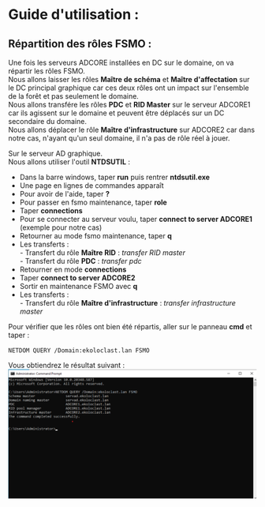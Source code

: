 # Guide d'utilisation : 

## Répartition des rôles FSMO : 

Une fois les serveurs ADCORE installées en DC sur le domaine, on va répartir les rôles FSMO.   
Nous allons laisser les rôles **Maître de schéma** et **Maître d'affectation** sur le DC principal graphique car ces deux rôles ont un impact sur l'ensemble de la forêt et pas seulement le domaine.  
Nous allons transfére les rôles **PDC** et **RID Master** sur le serveur ADCORE1 car ils agissent sur le domaine et peuvent être déplacés sur un DC secondaire du domaine.  
Nous allons déplacer le rôle **Maître d'infrastructure** sur ADCORE2 car dans notre cas, n'ayant qu'un seul domaine, il n'a pas de rôle réel à jouer.  

Sur le serveur AD graphique.  
Nous allons utiliser l'outil **NTDSUTIL** :   
- Dans la barre windows, taper **run** puis rentrer **ntdsutil.exe**
- Une page en lignes de commandes apparaît
- Pour avoir de l'aide, taper **?**
- Pour passer en fsmo maintenance, taper **role**
- Taper **connections**
- Pour se connecter au serveur voulu, taper **connect to server ADCORE1** (exemple pour notre cas)
- Retourner au mode fsmo maintenance, taper **q**
- Les transferts :  
      - Transfert du rôle **Maître RID** : *transfer RID master*  
      - Transfert du rôle **PDC** : *transfer pdc*  
- Retourner en mode **connections**
- Taper **connect to server ADCORE2**
- Sortir en maintenance FSMO avec **q**
- Les transferts :  
      - Transfert du rôle **Maître d'infrastructure** : *transfer infrastructure master*  


Pour vérifier que les rôles ont bien été répartis, aller sur le panneau **cmd** et taper : 
```
NETDOM QUERY /Domain:ekoloclast.lan FSMO
```

Vous obtiendrez le résultat suivant :
![img](https://github.com/ThomasDominici/TSSR-Projet3-Groupe_1-BuildYourInfra/blob/Ressources_Images/ResultatFSMOtransfer.png?raw=true)
